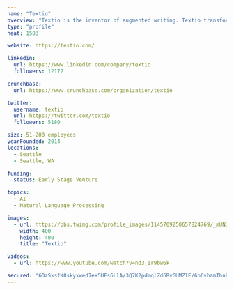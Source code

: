 ```yaml
---
name: "Textio"
overview: "Textio is the inventor of augmented writing. Textio transforms your rough ideas into powerful language by hitting Tab. Discover more at https://t.co/JJVEVb9cia"
type: "profile"
heat: 1583

website: https://textio.com/

linkedin:
  url: https://www.linkedin.com/company/textio
  followers: 12172

crunchbase:
  url: https://www.crunchbase.com/organization/textio

twitter:
  username: textio
  url: https://twitter.com/textio
  followers: 5180

size: 51-200 employees
yearFounded: 2014
locations:
  - Seattle
  - Seattle, WA

funding:
  status: Early Stage Venture

topics:
  - AI
  - Natural Language Processing

images:
  - url: https://pbs.twimg.com/profile_images/1145709250657824769/_mUNJSbF_400x400.png
    width: 400
    height: 400
    title: "Textio"

videos:
  - url: https://www.youtube.com/watch?v=nd3_Ir9bw6k

secured: "6OzSksfK8skyxwed7e+5UEs6LlA/3Q7K2pdmqlZd6RvGUMZlE/6b6vhamThnBN4pGxvfPIZPkCQowz6NkyJ7V0yge3Q9lRWzdYRgapohMb04ytAZPBdxxL/QYJWJnCEqHEeIoZKJDGvRSO9yZomrg6uvVJNOmTzqH4SC11LZlzyfCIpBCnpLYIq/xTjYSOmRkZGuJu2GIc9PiZyxpaQcgoCTlz6k4/EV3gFgjwN3pB3HSnYuoHRtnjQc+ior/NceXic2OIVecForw9K4djSV6MWLw44EC78zQwJqapBOjVdjQVePHBkYnkHFJmEzBUfB;PsctiVW6ZZ5Rg9ig5fY8/Q=="
---
```


